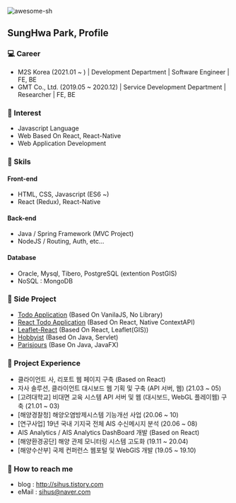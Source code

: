 <p align="left"> <img src="https://komarev.com/ghpvc/?username=awesome-sh&label=Profile%20views&color=0e75b6&style=flat" alt="awesome-sh" /> </p>

## SungHwa Park, Profile

### :computer: Career
- M2S Korea (2021.01 ~ ) | Development Department | Software Engineer | FE, BE
- GMT Co., Ltd. (2019.05 ~ 2020.12) | Service Development Department | Researcher | FE, BE


### :balloon: Interest
 - Javascript Language
 - Web Based On React, React-Native
 - Web Application Development
 
 
### :triangular_flag_on_post: Skils
 #### Front-end
 - HTML, CSS, Javascript (ES6 ~)
 - React (Redux), React-Native


 #### Back-end
 - Java / Spring Framework (MVC Project)
 - NodeJS / Routing, Auth, etc...


 #### Database
 - Oracle, Mysql, Tibero, PostgreSQL (extention PostGIS)
 - NoSQL : MongoDB
 

### :page_with_curl: Side Project
 - [Todo Application](https://github.com/awesome-sh/todo-list) (Based On VanilaJS, No Library)
 - [React Todo Application](https://github.com/awesome-sh/react-todolist) (Based On React, Native ContextAPI)
 - [Leaflet-React](https://github.com/awesome-sh/Leaflet-React) (Based On React, Leaflet(GIS))
 - [Hobbyist](https://github.com/awesome-sh/Hobbyist) (Based On Java, Servlet)
 - [Parisjours](https://github.com/awesome-sh/ParisJours) (Base On Java, JavaFX)
 
 
### :seedling: Project Experience
 - 클라이언트 사, 리포트 웹 페이지 구축 (Based on React)
 - 자사 솔루션, 클라이언트 대시보드 웹 기획 및 구축 (API 서버, 웹) (21.03 ~ 05)
 - [고려대학교] 비대면 교육 시스템 API 서버 및 웹 (대시보드, WebGL 플레이웹) 구축 (21.01 ~ 03)
 - [해양경찰청] 해양오염방제시스템 기능개선 사업 (20.06 ~ 10)
 - [연구사업] 19년 국내 기지국 전체 AIS 수신메시지 분석 (20.06 ~ 08)
 - AIS Analytics / AIS Analytics DashBoard 개발 (Based on React)
 - [해양환경공단] 해양 관제 모니터링 시스템 고도화 (19.11 ~ 20.04)
 - [해양수산부] 국제 컨퍼런스 웹포털 및 WebGIS 개발 (19.05 ~ 19.10)
 
### :email: How to reach me
 - blog : http://sihus.tistory.com
 - eMail : sihus@naver.com
 
 
